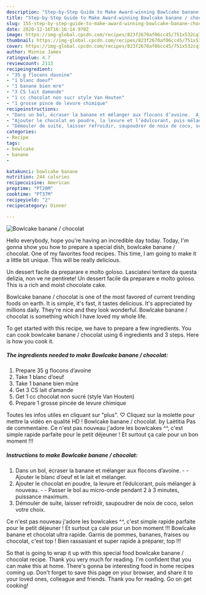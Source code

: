 ```yaml
---
description: "Step-by-Step Guide to Make Award-winning Bowlcake banane / chocolat"
title: "Step-by-Step Guide to Make Award-winning Bowlcake banane / chocolat"
slug: 155-step-by-step-guide-to-make-award-winning-bowlcake-banane-chocolat
date: 2020-12-16T16:16:14.970Z
image: https://img-global.cpcdn.com/recipes/823f2670af06cc45/751x532cq70/bowlcake-banane-chocolat-photo-principale-de-la-recette.jpg
thumbnail: https://img-global.cpcdn.com/recipes/823f2670af06cc45/751x532cq70/bowlcake-banane-chocolat-photo-principale-de-la-recette.jpg
cover: https://img-global.cpcdn.com/recipes/823f2670af06cc45/751x532cq70/bowlcake-banane-chocolat-photo-principale-de-la-recette.jpg
author: Minnie James
ratingvalue: 4.7
reviewcount: 2113
recipeingredient:
- "35 g flocons davoine"
- "1 blanc doeuf"
- "1 banane bien mre"
- "3 CS lait damande"
- "1 cc chocolat non sucr style Van Houten"
- "1 grosse pince de levure chimique"
recipeinstructions:
- "Dans un bol, écraser la banane et mélanger aux flocons d’avoine.  Ajouter le blanc d’oeuf et le lait et mélanger."
- "Ajouter le chocolat en poudre, la levure et l’édulcorant, puis mélanger à nouveau.  Passer le bol au micro-onde pendant 2 à 3 minutes, puissance maximum."
- "Démouler de suite, laisser refroidir, saupoudrer de noix de coco, selon votre choix."
categories:
- Recipe
tags:
- bowlcake
- banane
- 

katakunci: bowlcake banane  
nutrition: 244 calories
recipecuisine: American
preptime: "PT20M"
cooktime: "PT37M"
recipeyield: "2"
recipecategory: Dinner

---
```



![Bowlcake banane / chocolat](https://img-global.cpcdn.com/recipes/823f2670af06cc45/751x532cq70/bowlcake-banane-chocolat-photo-principale-de-la-recette.jpg)

Hello everybody, hope you're having an incredible day today. Today, I'm gonna show you how to prepare a special dish, bowlcake banane / chocolat. One of my favorites food recipes. This time, I am going to make it a little bit unique. This will be really delicious.

Un dessert facile da preparare e molto goloso. Lasciatevi tentare da questa delizia, non ve ne pentirete! Un dessert facile da preparare e molto goloso. This is a rich and moist chocolate cake.

Bowlcake banane / chocolat is one of the most favored of current trending foods on earth. It is simple, it's fast, it tastes delicious. It's appreciated by millions daily. They're nice and they look wonderful. Bowlcake banane / chocolat is something which I have loved my whole life.


To get started with this recipe, we have to prepare a few ingredients. You can cook bowlcake banane / chocolat using 6 ingredients and 3 steps. Here is how you cook it.

<!--inarticleads1-->

##### The ingredients needed to make Bowlcake banane / chocolat:

1. Prepare 35 g flocons d’avoine
1. Take 1 blanc d’oeuf
1. Take 1 banane bien mûre
1. Get 3 CS lait d’amande
1. Get 1 cc chocolat non sucré (style Van Houten)
1. Prepare 1 grosse pincée de levure chimique


Toutes les infos utiles en cliquant sur &#34;plus&#34;. ♡ Cliquez sur la molette pour mettre la vidéo en qualité HD ! Bowlcake banane / chocolat. by Laëtitia Pas de commentaire. Ce n&#39;est pas nouveau j&#39;adore les bowlcakes ^^, c&#39;est simple rapide parfaite pour le petit déjeuner ! Et surtout ça cale pour un bon moment !!! 

<!--inarticleads2-->

##### Instructions to make Bowlcake banane / chocolat:

1. Dans un bol, écraser la banane et mélanger aux flocons d’avoine. -  - Ajouter le blanc d’oeuf et le lait et mélanger.
1. Ajouter le chocolat en poudre, la levure et l’édulcorant, puis mélanger à nouveau. -  - Passer le bol au micro-onde pendant 2 à 3 minutes, puissance maximum.
1. Démouler de suite, laisser refroidir, saupoudrer de noix de coco, selon votre choix.


Ce n&#39;est pas nouveau j&#39;adore les bowlcakes ^^, c&#39;est simple rapide parfaite pour le petit déjeuner ! Et surtout ça cale pour un bon moment !!! Bowlcake banane et chocolat ultra rapide. Garnis de pommes, bananes, fraises ou chocolat, c&#39;est top ! Bien rassasiant et super rapide à préparer, top !!! 

So that is going to wrap it up with this special food bowlcake banane / chocolat recipe. Thank you very much for reading. I'm confident that you can make this at home. There's gonna be interesting food in home recipes coming up. Don't forget to save this page on your browser, and share it to your loved ones, colleague and friends. Thank you for reading. Go on get cooking!
